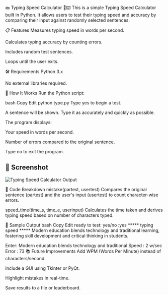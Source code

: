 🖮 Typing Speed Calculator 🧠⌨️
This is a simple Typing Speed Calculator built in Python. It allows users to test their typing speed and accuracy by comparing their input against randomly selected sentences.

📋 Features
Measures typing speed in words per second.

Calculates typing accuracy by counting errors.

Includes random test sentences.

Loops until the user exits.

🛠️ Requirements
Python 3.x

No external libraries required.

🧪 How It Works
Run the Python script:

bash
Copy
Edit
python type.py
Type yes to begin a test.

A sentence will be shown. Type it as accurately and quickly as possible.

The program displays:

Your speed in words per second.

Number of errors compared to the original sentence.

Type no to exit the program.

## 📸 Screenshot

![Typing Speed Calculator Output](https://github.com/user-attachments/assets/08278a99-0b78-47a1-bb5c-1dd142af07f1)


🧩 Code Breakdown
mistake(partest, usertest)
Compares the original sentence (partest) and the user's input (usertest) to count character-wise errors.

speed_time(time_s, time_e, userinput)
Calculates the time taken and derives typing speed based on number of characters typed.

🚀 Sample Output
bash
Copy
Edit
ready to test: yes/no :yes
***** typing speed *****
Modern education blends technology and traditional learning, fostering skill development and critical thinking in students.

Enter: Modern education blends technology and traditional
Speed :  2 w/sec
Error :  73
📚 Future Improvements
Add WPM (Words Per Minute) instead of characters/second.

Include a GUI using Tkinter or PyQt.

Highlight mistakes in real-time.

Save results to a file or leaderboard.

